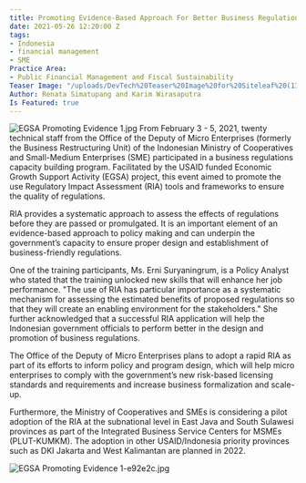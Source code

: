 ```yaml
---
title: Promoting Evidence-Based Approach For Better Business Regulations
date: 2021-05-26 12:20:00 Z
tags:
- Indonesia
- financial management
- SME
Practice Area:
- Public Financial Management and Fiscal Sustainability
Teaser Image: "/uploads/DevTech%20Teaser%20Image%20for%20Siteleaf%20(13).png"
Author: Renata Simatupang and Karim Wirasaputra
Is Featured: true
---
```


![EGSA Promoting Evidence 1.jpg](/uploads/EGSA%20Promoting%20Evidence%201.jpg)
From February 3 - 5, 2021, twenty technical staff from the Office of the Deputy of Micro Enterprises (formerly the Business Restructuring Unit) of the Indonesian Ministry of Cooperatives and Small-Medium Enterprises (SME) participated in a business regulations capacity building program. Facilitated by the USAID funded Economic Growth Support Activity (EGSA) project, this event aimed to promote the use Regulatory Impact Assessment (RIA) tools and frameworks to ensure the quality of regulations. 

RIA provides a systematic approach to assess the effects of regulations before they are passed or promulgated. It is an important element of an evidence-based approach to policy making and can underpin the government’s capacity to ensure proper design and establishment of business-friendly regulations.

One of the training participants, Ms. Erni Suryaningrum, is a Policy Analyst who stated  that the training unlocked new skills that will enhance her job performance. "The use of RIA has particular importance as a systematic mechanism for assessing the estimated benefits of proposed regulations so that they will create an enabling environment for the stakeholders." She further acknowledged that a successful RIA application will help the Indonesian government officials to perform better in the design and promotion of business regulations. 

The Office of the Deputy of Micro Enterprises plans to adopt a rapid RIA as part of its efforts to inform policy and program design, which will help micro enterprises to comply with the government’s new risk-based licensing standards and requirements and increase business formalization and scale-up. 

Furthermore, the Ministry of Cooperatives and SMEs is considering a pilot adoption of the RIA at the subnational level in East Java and South Sulawesi provinces as part of the Integrated Business Service Centers for MSMEs (PLUT-KUMKM). The adoption in other USAID/Indonesia priority provinces such as DKI Jakarta and West Kalimantan are planned in 2022. 

![EGSA Promoting Evidence 1-e92e2c.jpg](/uploads/EGSA%20Promoting%20Evidence%201-e92e2c.jpg)

